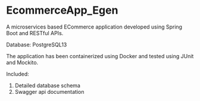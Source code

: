 # EcommerceApp_Egen

A microservices based ECommerce application developed using Spring Boot and RESTful APIs.

Database: PostgreSQL13

The application has been containerized using Docker and tested using JUnit and Mockito.

Included: 
1. Detailed database schema
2. Swagger api documentation 
